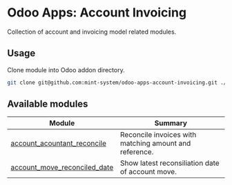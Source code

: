 # Odoo Apps: Account Invoicing

Collection of account and invoicing model related modules.

## Usage

Clone module into Odoo addon directory.

```bash
git clone git@github.com:mint-system/odoo-apps-account-invoicing.git ./addons/account_invoicing
```

## Available modules

| Module | Summary |
| --- | --- |
| [account_acountant_reconcile](account_acountant_reconcile) |         Reconcile invoices with matching amount and reference. |
| [account_move_reconciled_date](account_move_reconciled_date) |         Show latest reconsiliation date of account move. |
